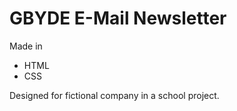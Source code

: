# GBYDE E-Mail Newsletter

Made in
- HTML
- CSS

Designed for fictional company in a school project.